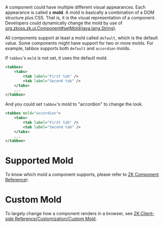 A component could have multiple different visual appearances. Each
appearance is called a **mold**. A mold is basically a combination of a
DOM structure plus CSS. That is, it is the visual representation of a
component. Developers could dynamically change the mold by use of
[org.zkoss.zk.ui.Component#setMold(java.lang.String)](https://www.zkoss.org/javadoc/latest/zk/org/zkoss/zk/ui/Component.html#setMold(java.lang.String)).

All components support at least a mold called `default`, which is the
default value. Some components might have support for two or more molds.
For example, tabbox supports both `default` and `accordion` molds.

If `tabbox`'s `mold` is not set, it uses the default mold.

```xml
<tabbox>
    <tabs>
        <tab label="First tab" />
        <tab label="Second tab" />
    </tabs>
    ...
</tabbox>
```

And you could set `tabbox`'s mold to "accordion" to change the look.

```xml
<tabbox mold="accordion">
    <tabs>
        <tab label="First tab" />
        <tab label="Second tab" />
    </tabs>
    ...
</tabbox>
```

# Supported Mold

To know which mold a component supports, please refer to [ZK Component Reference](/zk_component_ref/introduction)).

# Custom Mold

To largely change how a component renders in a browser, see
[ZK Client-side Reference/Customization/Custom Mold]({{site.baseurl}}/zk_client_side_ref/custom_mold).
